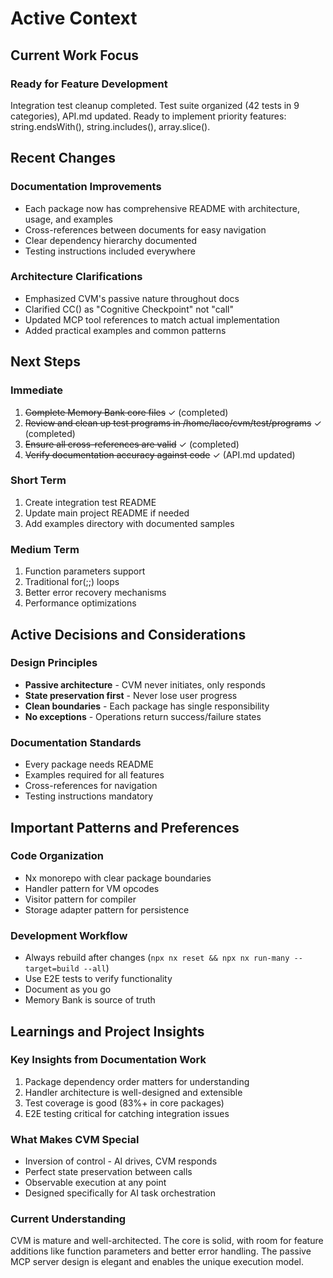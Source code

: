 # Active Context

## Current Work Focus

### Ready for Feature Development
Integration test cleanup completed. Test suite organized (42 tests in 9 categories), API.md updated. Ready to implement priority features: string.endsWith(), string.includes(), array.slice().

## Recent Changes

### Documentation Improvements
- Each package now has comprehensive README with architecture, usage, and examples
- Cross-references between documents for easy navigation
- Clear dependency hierarchy documented
- Testing instructions included everywhere

### Architecture Clarifications
- Emphasized CVM's passive nature throughout docs
- Clarified CC() as "Cognitive Checkpoint" not "call"
- Updated MCP tool references to match actual implementation
- Added practical examples and common patterns

## Next Steps

### Immediate
1. ~~Complete Memory Bank core files~~ ✓ (completed)
2. ~~Review and clean up test programs in /home/laco/cvm/test/programs~~ ✓ (completed)
3. ~~Ensure all cross-references are valid~~ ✓ (completed)
4. ~~Verify documentation accuracy against code~~ ✓ (API.md updated)

### Short Term
1. Create integration test README
2. Update main project README if needed
3. Add examples directory with documented samples

### Medium Term
1. Function parameters support
2. Traditional for(;;) loops
3. Better error recovery mechanisms
4. Performance optimizations

## Active Decisions and Considerations

### Design Principles
- **Passive architecture** - CVM never initiates, only responds
- **State preservation first** - Never lose user progress
- **Clean boundaries** - Each package has single responsibility
- **No exceptions** - Operations return success/failure states

### Documentation Standards
- Every package needs README
- Examples required for all features
- Cross-references for navigation
- Testing instructions mandatory

## Important Patterns and Preferences

### Code Organization
- Nx monorepo with clear package boundaries
- Handler pattern for VM opcodes
- Visitor pattern for compiler
- Storage adapter pattern for persistence

### Development Workflow
- Always rebuild after changes (`npx nx reset && npx nx run-many --target=build --all`)
- Use E2E tests to verify functionality
- Document as you go
- Memory Bank is source of truth

## Learnings and Project Insights

### Key Insights from Documentation Work
1. Package dependency order matters for understanding
2. Handler architecture is well-designed and extensible
3. Test coverage is good (83%+ in core packages)
4. E2E testing critical for catching integration issues

### What Makes CVM Special
- Inversion of control - AI drives, CVM responds
- Perfect state preservation between calls
- Observable execution at any point
- Designed specifically for AI task orchestration

### Current Understanding
CVM is mature and well-architected. The core is solid, with room for feature additions like function parameters and better error handling. The passive MCP server design is elegant and enables the unique execution model.